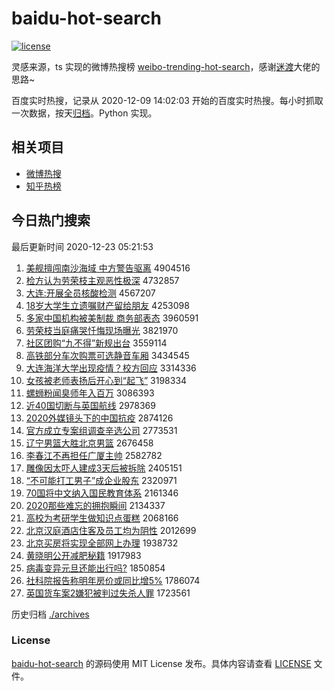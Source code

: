# baidu-hot-search

[![license](https://img.shields.io/github/license/Arrackisarookie/baidu-hot-search)](https://github.com/Arrackisarookie/baidu-hot-search/blob/master/LICENSE)

灵感来源，ts 实现的微博热搜榜 [weibo-trending-hot-search](https://github.com/justjavac/weibo-trending-hot-search)，感谢[迷渡](https://github.com/justjavac)大佬的思路~

百度实时热搜，记录从 2020-12-09 14:02:03 开始的百度实时热搜。每小时抓取一次数据，按天[归档](./archives)。Python 实现。

## 相关项目
+ [微博热搜](https://github.com/Arrackisarookie/weibo-hot-search)
+ [知乎热榜](https://github.com/Arrackisarookie/zhihu-top-search)

## 今日热门搜索

<!-- Rank Begin -->

最后更新时间 2020-12-23 05:21:53

1. [美舰擅闯南沙海域 中方警告驱离](http://www.baidu.com/baidu?cl=3&tn=SE_baiduhomet8_jmjb7mjw&rsv_dl=fyb_top&fr=top1000&wd=%C3%C0%BD%A2%C9%C3%B4%B3%C4%CF%C9%B3%BA%A3%D3%F2%20%D6%D0%B7%BD%BE%AF%B8%E6%C7%FD%C0%EB) 4904516
1. [检方认为劳荣枝主观恶性极深](http://www.baidu.com/baidu?cl=3&tn=SE_baiduhomet8_jmjb7mjw&rsv_dl=fyb_top&fr=top1000&wd=%BC%EC%B7%BD%C8%CF%CE%AA%C0%CD%C8%D9%D6%A6%D6%F7%B9%DB%B6%F1%D0%D4%BC%AB%C9%EE) 4732857
1. [大连:开展全员核酸检测](http://www.baidu.com/baidu?cl=3&tn=SE_baiduhomet8_jmjb7mjw&rsv_dl=fyb_top&fr=top1000&wd=%B4%F3%C1%AC%3A%BF%AA%D5%B9%C8%AB%D4%B1%BA%CB%CB%E1%BC%EC%B2%E2) 4567207
1. [18岁大学生立遗嘱财产留给朋友](http://www.baidu.com/baidu?cl=3&tn=SE_baiduhomet8_jmjb7mjw&rsv_dl=fyb_top&fr=top1000&wd=18%CB%EA%B4%F3%D1%A7%C9%FA%C1%A2%D2%C5%D6%F6%B2%C6%B2%FA%C1%F4%B8%F8%C5%F3%D3%D1) 4253098
1. [多家中国机构被美制裁 商务部表态](http://www.baidu.com/baidu?cl=3&tn=SE_baiduhomet8_jmjb7mjw&rsv_dl=fyb_top&fr=top1000&wd=%B6%E0%BC%D2%D6%D0%B9%FA%BB%FA%B9%B9%B1%BB%C3%C0%D6%C6%B2%C3%20%C9%CC%CE%F1%B2%BF%B1%ED%CC%AC) 3960591
1. [劳荣枝当庭痛哭忏悔现场曝光](http://www.baidu.com/baidu?cl=3&tn=SE_baiduhomet8_jmjb7mjw&rsv_dl=fyb_top&fr=top1000&wd=%C0%CD%C8%D9%D6%A6%B5%B1%CD%A5%CD%B4%BF%DE%E2%E3%BB%DA%CF%D6%B3%A1%C6%D8%B9%E2) 3821970
1. [社区团购“九不得”新规出台](http://www.baidu.com/baidu?cl=3&tn=SE_baiduhomet8_jmjb7mjw&rsv_dl=fyb_top&fr=top1000&wd=%C9%E7%C7%F8%CD%C5%B9%BA%A1%B0%BE%C5%B2%BB%B5%C3%A1%B1%D0%C2%B9%E6%B3%F6%CC%A8) 3559114
1. [高铁部分车次购票可选静音车厢](http://www.baidu.com/baidu?cl=3&tn=SE_baiduhomet8_jmjb7mjw&rsv_dl=fyb_top&fr=top1000&wd=%B8%DF%CC%FA%B2%BF%B7%D6%B3%B5%B4%CE%B9%BA%C6%B1%BF%C9%D1%A1%BE%B2%D2%F4%B3%B5%CF%E1) 3434545
1. [大连海洋大学出现疫情？校方回应](http://www.baidu.com/baidu?cl=3&tn=SE_baiduhomet8_jmjb7mjw&rsv_dl=fyb_top&fr=top1000&wd=%B4%F3%C1%AC%BA%A3%D1%F3%B4%F3%D1%A7%B3%F6%CF%D6%D2%DF%C7%E9%A3%BF%D0%A3%B7%BD%BB%D8%D3%A6) 3314336
1. [女孩被老师表扬后开心到“起飞”](http://www.baidu.com/baidu?cl=3&tn=SE_baiduhomet8_jmjb7mjw&rsv_dl=fyb_top&fr=top1000&wd=%C5%AE%BA%A2%B1%BB%C0%CF%CA%A6%B1%ED%D1%EF%BA%F3%BF%AA%D0%C4%B5%BD%A1%B0%C6%F0%B7%C9%A1%B1) 3198334
1. [螺蛳粉闻臭师年入百万](http://www.baidu.com/baidu?cl=3&tn=SE_baiduhomet8_jmjb7mjw&rsv_dl=fyb_top&fr=top1000&wd=%C2%DD%F2%CF%B7%DB%CE%C5%B3%F4%CA%A6%C4%EA%C8%EB%B0%D9%CD%F2) 3086393
1. [近40国切断与英国航线](http://www.baidu.com/baidu?cl=3&tn=SE_baiduhomet8_jmjb7mjw&rsv_dl=fyb_top&fr=top1000&wd=%BD%FC40%B9%FA%C7%D0%B6%CF%D3%EB%D3%A2%B9%FA%BA%BD%CF%DF) 2978369
1. [2020外媒镜头下的中国抗疫](http://www.baidu.com/baidu?cl=3&tn=SE_baiduhomet8_jmjb7mjw&rsv_dl=fyb_top&fr=top1000&wd=2020%CD%E2%C3%BD%BE%B5%CD%B7%CF%C2%B5%C4%D6%D0%B9%FA%BF%B9%D2%DF) 2874126
1. [官方成立专案组调查辛选公司](http://www.baidu.com/baidu?cl=3&tn=SE_baiduhomet8_jmjb7mjw&rsv_dl=fyb_top&fr=top1000&wd=%B9%D9%B7%BD%B3%C9%C1%A2%D7%A8%B0%B8%D7%E9%B5%F7%B2%E9%D0%C1%D1%A1%B9%AB%CB%BE) 2773531
1. [辽宁男篮大胜北京男篮](http://www.baidu.com/baidu?cl=3&tn=SE_baiduhomet8_jmjb7mjw&rsv_dl=fyb_top&fr=top1000&wd=%C1%C9%C4%FE%C4%D0%C0%BA%B4%F3%CA%A4%B1%B1%BE%A9%C4%D0%C0%BA) 2676458
1. [李春江不再担任广厦主帅](http://www.baidu.com/baidu?cl=3&tn=SE_baiduhomet8_jmjb7mjw&rsv_dl=fyb_top&fr=top1000&wd=%C0%EE%B4%BA%BD%AD%B2%BB%D4%D9%B5%A3%C8%CE%B9%E3%CF%C3%D6%F7%CB%A7) 2582782
1. [雕像因太吓人建成3天后被拆除](http://www.baidu.com/baidu?cl=3&tn=SE_baiduhomet8_jmjb7mjw&rsv_dl=fyb_top&fr=top1000&wd=%B5%F1%CF%F1%D2%F2%CC%AB%CF%C5%C8%CB%BD%A8%B3%C93%CC%EC%BA%F3%B1%BB%B2%F0%B3%FD) 2405151
1. [“不可能打工男子”成企业股东](http://www.baidu.com/baidu?cl=3&tn=SE_baiduhomet8_jmjb7mjw&rsv_dl=fyb_top&fr=top1000&wd=%A1%B0%B2%BB%BF%C9%C4%DC%B4%F2%B9%A4%C4%D0%D7%D3%A1%B1%B3%C9%C6%F3%D2%B5%B9%C9%B6%AB) 2320971
1. [70国将中文纳入国民教育体系](http://www.baidu.com/baidu?cl=3&tn=SE_baiduhomet8_jmjb7mjw&rsv_dl=fyb_top&fr=top1000&wd=70%B9%FA%BD%AB%D6%D0%CE%C4%C4%C9%C8%EB%B9%FA%C3%F1%BD%CC%D3%FD%CC%E5%CF%B5) 2161346
1. [2020那些难忘的拥抱瞬间](http://www.baidu.com/baidu?cl=3&tn=SE_baiduhomet8_jmjb7mjw&rsv_dl=fyb_top&fr=top1000&wd=2020%C4%C7%D0%A9%C4%D1%CD%FC%B5%C4%D3%B5%B1%A7%CB%B2%BC%E4) 2134337
1. [高校为考研学生做知识点蛋糕](http://www.baidu.com/baidu?cl=3&tn=SE_baiduhomet8_jmjb7mjw&rsv_dl=fyb_top&fr=top1000&wd=%B8%DF%D0%A3%CE%AA%BF%BC%D1%D0%D1%A7%C9%FA%D7%F6%D6%AA%CA%B6%B5%E3%B5%B0%B8%E2) 2068166
1. [北京汉庭酒店住客及员工均为阴性](http://www.baidu.com/baidu?cl=3&tn=SE_baiduhomet8_jmjb7mjw&rsv_dl=fyb_top&fr=top1000&wd=%B1%B1%BE%A9%BA%BA%CD%A5%BE%C6%B5%EA%D7%A1%BF%CD%BC%B0%D4%B1%B9%A4%BE%F9%CE%AA%D2%F5%D0%D4) 2012699
1. [北京买房将实现全部网上办理](http://www.baidu.com/baidu?cl=3&tn=SE_baiduhomet8_jmjb7mjw&rsv_dl=fyb_top&fr=top1000&wd=%B1%B1%BE%A9%C2%F2%B7%BF%BD%AB%CA%B5%CF%D6%C8%AB%B2%BF%CD%F8%C9%CF%B0%EC%C0%ED) 1938732
1. [黄晓明公开减肥秘籍](http://www.baidu.com/baidu?cl=3&tn=SE_baiduhomet8_jmjb7mjw&rsv_dl=fyb_top&fr=top1000&wd=%BB%C6%CF%FE%C3%F7%B9%AB%BF%AA%BC%F5%B7%CA%C3%D8%BC%AE) 1917983
1. [病毒变异元旦还能出行吗?](http://www.baidu.com/baidu?cl=3&tn=SE_baiduhomet8_jmjb7mjw&rsv_dl=fyb_top&fr=top1000&wd=%B2%A1%B6%BE%B1%E4%D2%EC%D4%AA%B5%A9%BB%B9%C4%DC%B3%F6%D0%D0%C2%F0%3F) 1850854
1. [社科院报告称明年房价或同比增5%](http://www.baidu.com/baidu?cl=3&tn=SE_baiduhomet8_jmjb7mjw&rsv_dl=fyb_top&fr=top1000&wd=%C9%E7%BF%C6%D4%BA%B1%A8%B8%E6%B3%C6%C3%F7%C4%EA%B7%BF%BC%DB%BB%F2%CD%AC%B1%C8%D4%F65%25) 1786074
1. [英国货车案2嫌犯被判过失杀人罪](http://www.baidu.com/baidu?cl=3&tn=SE_baiduhomet8_jmjb7mjw&rsv_dl=fyb_top&fr=top1000&wd=%D3%A2%B9%FA%BB%F5%B3%B5%B0%B82%CF%D3%B7%B8%B1%BB%C5%D0%B9%FD%CA%A7%C9%B1%C8%CB%D7%EF) 1723561
<!-- Rank End -->

历史归档 [./archives](./archives)

### License

[baidu-hot-search](https://github.com/Arrackisarookie/baidu-hot-search) 的源码使用 MIT License 发布。具体内容请查看 [LICENSE](./LICENSE) 文件。
